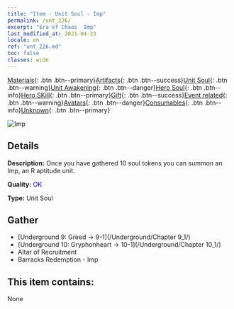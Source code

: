 ```yaml
---
title: "Item - Unit Soul - Imp"
permalink: /unt_226/
excerpt: "Era of Chaos  Imp"
last_modified_at: 2021-04-23
locale: en
ref: "unt_226.md"
toc: false
classes: wide
---
```

 [Materials](/Items/){: .btn .btn--primary}[Artifacts](/Items/Artifacts/){: .btn .btn--success}[Unit Soul](/Items/UnitSoul/){: .btn .btn--warning}[Unit Awakening](/Items/UnitAwakening/){: .btn .btn--danger}[Hero Soul](/Items/HeroSoul/){: .btn .btn--info}[Hero SKill](/Items/HeroSkill/){: .btn .btn--primary}[Gift](/Items/Gift/){: .btn .btn--success}[Event related](/Items/Events/){: .btn .btn--warning}[Avatars](/Items/Avatars/){: .btn .btn--danger}[Consumables](/Items/Consumables/){: .btn .btn--info}[Unknown](/Items/Unknown/){: .btn .btn--primary}

 ![Imp](/images/u/ti_xiaoemo.jpg)

## Details
 **Description:** Once you have gathered 10 soul tokens you can summon an Imp, an R aptitude unit.

 **Quality:** <span style="color: #0000CD">OK</span>

 **Type:** Unit Soul

## Gather

*    [Underground 9: Greed -> 9-1](/Underground/Chapter 9_1/) 
*    [Underground 10: Gryphonheart -> 10-1](/Underground/Chapter 10_1/) 
*    Altar of Recruitment 
*    Barracks Redemption - Imp 

## This item contains:

  None

